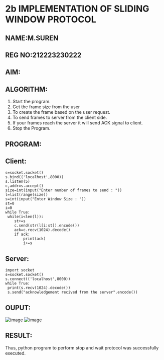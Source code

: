 # 2b IMPLEMENTATION OF SLIDING WINDOW PROTOCOL
## NAME:M.SUREN
## REG NO:212223230222
## AIM:
## ALGORITHM:
1. Start the program.
2. Get the frame size from the user
3. To create the frame based on the user request.
4. To send frames to server from the client side.
5. If your frames reach the server it will send ACK signal to client.
6. Stop the Program.
## PROGRAM:
## Client:
```
s=socket.socket()
s.bind(('localhost',8000))
s.listen(5)
c,addr=s.accept()
size=int(input("Enter number of frames to send : "))
l=list(range(size))
s=int(input("Enter Window Size : "))
st=0
i=0
while True:
 while(i<len(l)):
    st+=s
    c.send(str(l[i:st]).encode())
    ack=c.recv(1024).decode()
    if ack:
        print(ack)
        i+=s
```
## Server:
```
import socket
s=socket.socket()
s.connect(('localhost',8000))
while True: 
 print(s.recv(1024).decode())
 s.send("acknowledgement recived from the server".encode())
```
## OUPUT:
![image](https://github.com/kannan-nagaraju/2b_SLIDING_WINDOW_PROTOCOL/assets/145742755/317d1991-d2dc-4348-9fab-cda35342a6eb)
![image](https://github.com/kannan-nagaraju/2b_SLIDING_WINDOW_PROTOCOL/assets/145742755/7679d9ac-a11a-421f-9f33-5b1523a46b23)


## RESULT:
Thus, python program to perform stop and wait protocol was successfully executed.
